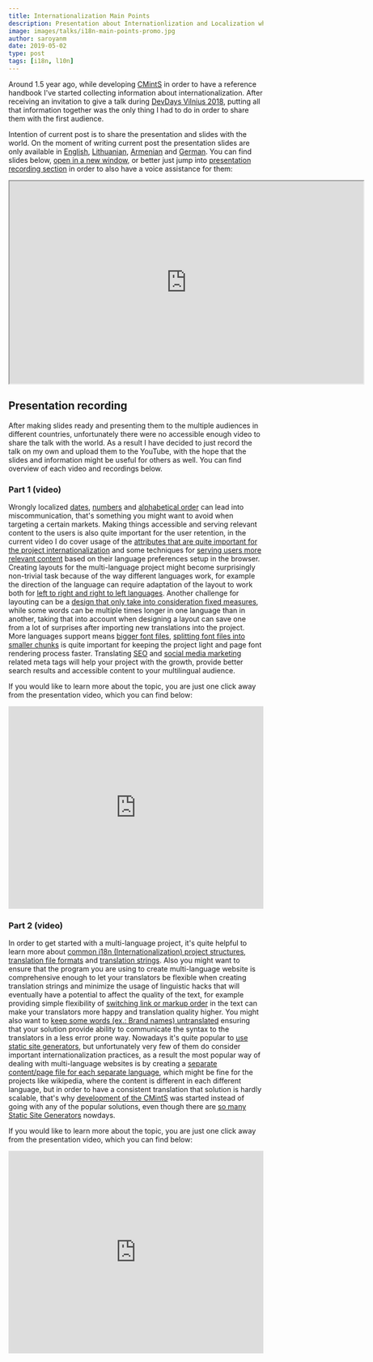 ```yaml
---
title: Internationalization Main Points
description: Presentation about Internationlization and Localization where I discuss different technics for implementing multi-language websites, Layouting, SEO, Linguistic details, Fonts, translation management systems and etc.
image: images/talks/i18n-main-points-promo.jpg
author: saroyanm
date: 2019-05-02
type: post
tags: [i18n, l10n]
---
```


Around 1.5 year ago, while developing <a href="https://cmints.io/"
target="_blank">CMintS</a> in order to have a reference handbook I've started
collecting information about internationalization. After receiving an invitation
to give a talk during <a href="https://devdays.lt/last-year/"
target="_blank"> DevDays Vilnius 2018</a>, putting all that information together
was the only thing I had to do in order to share them with the first audience.

Intention of current post is to share the presentation and slides with the
world. On the moment of writing current post the presentation slides are only
available in <a href="https://cmints.io/en/presentation"
target="_blank">English</a>, <a href="https://cmints.io/lt/presentation#/start"
target="_blank">Lithuanian</a>, <a
href="https://cmints.io/hy-am/presentation#/start" target="_blank">Armenian</a>
and <a href="https://cmints.io/de/presentation#/start"
target="_blank">German</a>. You can find slides below, <a
href="https://cmints.io/en/presentation" targer="_blank">open in a new
window</a>, or better just jump into <a
href="#presentation-recording">presentation recording section</a> in order to
also have a voice assistance for them:

<iframe
    width="700"
    height="400"
    src="https://cmints.io/en/presentation">
</iframe>


## Presentation recording

After making slides ready and presenting them to the multiple audiences in
different countries, unfortunately there were no accessible enough video to
share the talk with the world. As a result I have decided to just record the
talk on my own and upload them to the YouTube, with the hope that the slides
and information might be useful for others as well. You can find overview of
each video and recordings below.

### Part 1 (video)

Wrongly localized <a href="https://youtu.be/YpRc79o-QHM?t=73" target="_blank">
dates</a>, <a href="https://youtu.be/YpRc79o-QHM?t=123" target="_blank">numbers</a>
and <a href="https://youtu.be/YpRc79o-QHM?t=152" target="_blank">alphabetical 
order</a> can lead into miscommunication, that's something you might want to
avoid when targeting a certain markets. Making things accessible and serving
relevant content to the users is also quite important for the user retention, in
the current video I do cover usage of the <a href="https://youtu.be/YpRc79o-QHM?t=211" target="_blank">
attributes that are quite important for the project internationalization</a> and
some techniques for <a href="https://youtu.be/YpRc79o-QHM?t=283" target="_blank">
serving users more relevant content</a> based on their language preferences
setup in the browser. Creating layouts for the multi-language project might
become surprisingly non-trivial task because of the way different languages
work, for example the direction of the language can require adaptation of the
layout to work both for <a href="https://youtu.be/YpRc79o-QHM?t=413" target="_blank">
left to right and right to left languages</a>. Another challenge for layouting
can be a <a href="https://youtu.be/YpRc79o-QHM?t=582" target="_blank">design
that only take into consideration fixed measures</a>, while some words can be
multiple times longer in one language than in another, taking that into account
when designing a layout can save one from a lot of surprises after importing new
translations into the project. More languages support means
<a href="https://youtu.be/YpRc79o-QHM?t=645" target="_blank">bigger font files</a>,
<a href="https://youtu.be/YpRc79o-QHM?t=719" target="_blank">splitting font
files into smaller chunks</a> is quite important for keeping the project light
and page font rendering process faster. Translating
<a href="https://youtu.be/YpRc79o-QHM?t=832" target="_blank">SEO</a> and
<a href="https://youtu.be/YpRc79o-QHM?t=922" target="_blank">social media
marketing</a> related meta tags will help your project with the growth, provide
better search results and accessible content to your multilingual audience.

If you would like to learn more about the topic, you are just one click away
from the presentation video, which you can find below:

<iframe width="100%" height="400" src="https://www.youtube.com/embed/YpRc79o-QHM"
        frameborder="0" 
        allow="accelerometer; autoplay; encrypted-media; gyroscope; picture-in-picture"
        allowfullscreen></iframe>

### Part 2 (video)

In order to get started with a multi-language project, it's quite helpful to
learn more about <a href="https://youtu.be/NOQ9dgeVOdo?t=331" target="_blank">
common i18n (Internationalization) project structures</a>,
<a href="https://youtu.be/NOQ9dgeVOdo?t=38" target="_blank">translation file
formats</a> and <a href="https://youtu.be/NOQ9dgeVOdo?t=64" target="_blank">
translation strings</a>. Also you might want to ensure that the program you are
using to create multi-language website is comprehensive enough to let your
translators be flexible when creating translation strings and minimize the usage
of linguistic hacks that will eventually have a potential to affect the quality
of the text, for example providing simple flexibility of
<a href="https://youtu.be/NOQ9dgeVOdo?t=185" target="_blank">switching link or
markup order</a> in the text can make your translators more happy and
translation quality higher. You might also want to
<a href="https://youtu.be/NOQ9dgeVOdo?t=270" target="_blank">keep some words
(ex.: Brand names) untranslated</a> ensuring that your solution provide ability to
communicate the syntax to the translators in a less error prone way. Nowadays
it's quite popular to <a href="https://youtu.be/NOQ9dgeVOdo?t=354" target="_blank">
use static site generators</a>, but unfortunately very few of
them do consider important internationalization practices, as a result the most
popular way of dealing with multi-language websites is by creating a
<a href="https://youtu.be/NOQ9dgeVOdo?t=392" target="_blank">separate
content/page file for each separate language</a>, which might be fine for the
projects like wikipedia, where the content is different in each different
language, but in order to have a consistent translation that solution is hardly
scalable, that's why <a href="https://youtu.be/NOQ9dgeVOdo?t=467" target="_blank">
development of the CMintS</a> was started instead of going with any of the
popular solutions, even though there are
<a href="https://www.staticgen.com/" target="_blank">so many Static Site
Generators</a> nowdays.

If you would like to learn more about the topic, you are just one click away
from the presentation video, which you can find below:

<iframe width="100%"
        height="400" 
        src="https://www.youtube.com/embed/NOQ9dgeVOdo"
        frameborder="0"
        allow="accelerometer; autoplay; encrypted-media; gyroscope; picture-in-picture"
        allowfullscreen></iframe>
